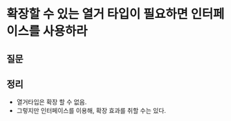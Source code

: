 # 확장할 수 있는 열거 타입이 필요하면 인터페이스를 사용하라



## 질문



## 정리

- 열거타입은 확장 할 수 없음.
- 그렇지만 인터페이스를 이용해, 확장 효과를 취할 수는 있다.